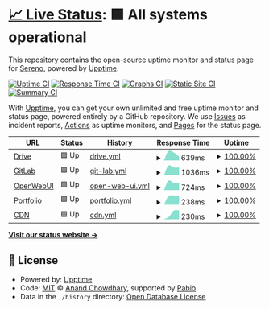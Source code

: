 # [📈 Live Status](https://status.sereno.one): <!--live status--> **🟩 All systems operational**

This repository contains the open-source uptime monitor and status page for [Sereno](https://status.sereno.one), powered by [Upptime](https://github.com/upptime/upptime).

[![Uptime CI](https://github.com/serenov7/status.sereno.one/workflows/Uptime%20CI/badge.svg)](https://github.com/serenov7/status.sereno.one/actions?query=workflow%3A%22Uptime+CI%22)
[![Response Time CI](https://github.com/serenov7/status.sereno.one/workflows/Response%20Time%20CI/badge.svg)](https://github.com/serenov7/status.sereno.one/actions?query=workflow%3A%22Response+Time+CI%22)
[![Graphs CI](https://github.com/serenov7/status.sereno.one/workflows/Graphs%20CI/badge.svg)](https://github.com/serenov7/status.sereno.one/actions?query=workflow%3A%22Graphs+CI%22)
[![Static Site CI](https://github.com/serenov7/status.sereno.one/workflows/Static%20Site%20CI/badge.svg)](https://github.com/serenov7/status.sereno.one/actions?query=workflow%3A%22Static+Site+CI%22)
[![Summary CI](https://github.com/serenov7/status.sereno.one/workflows/Summary%20CI/badge.svg)](https://github.com/serenov7/status.sereno.one/actions?query=workflow%3A%22Summary+CI%22)

With [Upptime](https://upptime.js.org), you can get your own unlimited and free uptime monitor and status page, powered entirely by a GitHub repository. We use [Issues](https://github.com/serenov7/status.sereno.one/issues) as incident reports, [Actions](https://github.com/serenov7/status.sereno.one/actions) as uptime monitors, and [Pages](https://status.sereno.one) for the status page.

<!--start: status pages-->
<!-- This summary is generated by Upptime (https://github.com/upptime/upptime) -->
<!-- Do not edit this manually, your changes will be overwritten -->
<!-- prettier-ignore -->
| URL | Status | History | Response Time | Uptime |
| --- | ------ | ------- | ------------- | ------ |
| <img alt="" src="https://icons.duckduckgo.com/ip3/drive.sereno.one.ico" height="13"> [Drive](https://drive.sereno.one) | 🟩 Up | [drive.yml](https://github.com/SerenoV7/status.sereno.one/commits/HEAD/history/drive.yml) | <details><summary><img alt="Response time graph" src="./graphs/drive/response-time-week.png" height="20"> 639ms</summary><br><a href="https://status.sereno.one/history/drive"><img alt="Response time 639" src="https://img.shields.io/endpoint?url=https%3A%2F%2Fraw.githubusercontent.com%2FSerenoV7%2Fstatus.sereno.one%2FHEAD%2Fapi%2Fdrive%2Fresponse-time.json"></a><br><a href="https://status.sereno.one/history/drive"><img alt="24-hour response time 639" src="https://img.shields.io/endpoint?url=https%3A%2F%2Fraw.githubusercontent.com%2FSerenoV7%2Fstatus.sereno.one%2FHEAD%2Fapi%2Fdrive%2Fresponse-time-day.json"></a><br><a href="https://status.sereno.one/history/drive"><img alt="7-day response time 639" src="https://img.shields.io/endpoint?url=https%3A%2F%2Fraw.githubusercontent.com%2FSerenoV7%2Fstatus.sereno.one%2FHEAD%2Fapi%2Fdrive%2Fresponse-time-week.json"></a><br><a href="https://status.sereno.one/history/drive"><img alt="30-day response time 639" src="https://img.shields.io/endpoint?url=https%3A%2F%2Fraw.githubusercontent.com%2FSerenoV7%2Fstatus.sereno.one%2FHEAD%2Fapi%2Fdrive%2Fresponse-time-month.json"></a><br><a href="https://status.sereno.one/history/drive"><img alt="1-year response time 639" src="https://img.shields.io/endpoint?url=https%3A%2F%2Fraw.githubusercontent.com%2FSerenoV7%2Fstatus.sereno.one%2FHEAD%2Fapi%2Fdrive%2Fresponse-time-year.json"></a></details> | <details><summary><a href="https://status.sereno.one/history/drive">100.00%</a></summary><a href="https://status.sereno.one/history/drive"><img alt="All-time uptime 100.00%" src="https://img.shields.io/endpoint?url=https%3A%2F%2Fraw.githubusercontent.com%2FSerenoV7%2Fstatus.sereno.one%2FHEAD%2Fapi%2Fdrive%2Fuptime.json"></a><br><a href="https://status.sereno.one/history/drive"><img alt="24-hour uptime 100.00%" src="https://img.shields.io/endpoint?url=https%3A%2F%2Fraw.githubusercontent.com%2FSerenoV7%2Fstatus.sereno.one%2FHEAD%2Fapi%2Fdrive%2Fuptime-day.json"></a><br><a href="https://status.sereno.one/history/drive"><img alt="7-day uptime 100.00%" src="https://img.shields.io/endpoint?url=https%3A%2F%2Fraw.githubusercontent.com%2FSerenoV7%2Fstatus.sereno.one%2FHEAD%2Fapi%2Fdrive%2Fuptime-week.json"></a><br><a href="https://status.sereno.one/history/drive"><img alt="30-day uptime 100.00%" src="https://img.shields.io/endpoint?url=https%3A%2F%2Fraw.githubusercontent.com%2FSerenoV7%2Fstatus.sereno.one%2FHEAD%2Fapi%2Fdrive%2Fuptime-month.json"></a><br><a href="https://status.sereno.one/history/drive"><img alt="1-year uptime 100.00%" src="https://img.shields.io/endpoint?url=https%3A%2F%2Fraw.githubusercontent.com%2FSerenoV7%2Fstatus.sereno.one%2FHEAD%2Fapi%2Fdrive%2Fuptime-year.json"></a></details>
| <img alt="" src="https://icons.duckduckgo.com/ip3/git.sereno.one.ico" height="13"> [GitLab](https://git.sereno.one) | 🟩 Up | [git-lab.yml](https://github.com/SerenoV7/status.sereno.one/commits/HEAD/history/git-lab.yml) | <details><summary><img alt="Response time graph" src="./graphs/git-lab/response-time-week.png" height="20"> 1036ms</summary><br><a href="https://status.sereno.one/history/git-lab"><img alt="Response time 1036" src="https://img.shields.io/endpoint?url=https%3A%2F%2Fraw.githubusercontent.com%2FSerenoV7%2Fstatus.sereno.one%2FHEAD%2Fapi%2Fgit-lab%2Fresponse-time.json"></a><br><a href="https://status.sereno.one/history/git-lab"><img alt="24-hour response time 1036" src="https://img.shields.io/endpoint?url=https%3A%2F%2Fraw.githubusercontent.com%2FSerenoV7%2Fstatus.sereno.one%2FHEAD%2Fapi%2Fgit-lab%2Fresponse-time-day.json"></a><br><a href="https://status.sereno.one/history/git-lab"><img alt="7-day response time 1036" src="https://img.shields.io/endpoint?url=https%3A%2F%2Fraw.githubusercontent.com%2FSerenoV7%2Fstatus.sereno.one%2FHEAD%2Fapi%2Fgit-lab%2Fresponse-time-week.json"></a><br><a href="https://status.sereno.one/history/git-lab"><img alt="30-day response time 1036" src="https://img.shields.io/endpoint?url=https%3A%2F%2Fraw.githubusercontent.com%2FSerenoV7%2Fstatus.sereno.one%2FHEAD%2Fapi%2Fgit-lab%2Fresponse-time-month.json"></a><br><a href="https://status.sereno.one/history/git-lab"><img alt="1-year response time 1036" src="https://img.shields.io/endpoint?url=https%3A%2F%2Fraw.githubusercontent.com%2FSerenoV7%2Fstatus.sereno.one%2FHEAD%2Fapi%2Fgit-lab%2Fresponse-time-year.json"></a></details> | <details><summary><a href="https://status.sereno.one/history/git-lab">100.00%</a></summary><a href="https://status.sereno.one/history/git-lab"><img alt="All-time uptime 100.00%" src="https://img.shields.io/endpoint?url=https%3A%2F%2Fraw.githubusercontent.com%2FSerenoV7%2Fstatus.sereno.one%2FHEAD%2Fapi%2Fgit-lab%2Fuptime.json"></a><br><a href="https://status.sereno.one/history/git-lab"><img alt="24-hour uptime 100.00%" src="https://img.shields.io/endpoint?url=https%3A%2F%2Fraw.githubusercontent.com%2FSerenoV7%2Fstatus.sereno.one%2FHEAD%2Fapi%2Fgit-lab%2Fuptime-day.json"></a><br><a href="https://status.sereno.one/history/git-lab"><img alt="7-day uptime 100.00%" src="https://img.shields.io/endpoint?url=https%3A%2F%2Fraw.githubusercontent.com%2FSerenoV7%2Fstatus.sereno.one%2FHEAD%2Fapi%2Fgit-lab%2Fuptime-week.json"></a><br><a href="https://status.sereno.one/history/git-lab"><img alt="30-day uptime 100.00%" src="https://img.shields.io/endpoint?url=https%3A%2F%2Fraw.githubusercontent.com%2FSerenoV7%2Fstatus.sereno.one%2FHEAD%2Fapi%2Fgit-lab%2Fuptime-month.json"></a><br><a href="https://status.sereno.one/history/git-lab"><img alt="1-year uptime 100.00%" src="https://img.shields.io/endpoint?url=https%3A%2F%2Fraw.githubusercontent.com%2FSerenoV7%2Fstatus.sereno.one%2FHEAD%2Fapi%2Fgit-lab%2Fuptime-year.json"></a></details>
| <img alt="" src="https://icons.duckduckgo.com/ip3/ai.sereno.one.ico" height="13"> [OpenWebUI](https://ai.sereno.one) | 🟩 Up | [open-web-ui.yml](https://github.com/SerenoV7/status.sereno.one/commits/HEAD/history/open-web-ui.yml) | <details><summary><img alt="Response time graph" src="./graphs/open-web-ui/response-time-week.png" height="20"> 724ms</summary><br><a href="https://status.sereno.one/history/open-web-ui"><img alt="Response time 724" src="https://img.shields.io/endpoint?url=https%3A%2F%2Fraw.githubusercontent.com%2FSerenoV7%2Fstatus.sereno.one%2FHEAD%2Fapi%2Fopen-web-ui%2Fresponse-time.json"></a><br><a href="https://status.sereno.one/history/open-web-ui"><img alt="24-hour response time 724" src="https://img.shields.io/endpoint?url=https%3A%2F%2Fraw.githubusercontent.com%2FSerenoV7%2Fstatus.sereno.one%2FHEAD%2Fapi%2Fopen-web-ui%2Fresponse-time-day.json"></a><br><a href="https://status.sereno.one/history/open-web-ui"><img alt="7-day response time 724" src="https://img.shields.io/endpoint?url=https%3A%2F%2Fraw.githubusercontent.com%2FSerenoV7%2Fstatus.sereno.one%2FHEAD%2Fapi%2Fopen-web-ui%2Fresponse-time-week.json"></a><br><a href="https://status.sereno.one/history/open-web-ui"><img alt="30-day response time 724" src="https://img.shields.io/endpoint?url=https%3A%2F%2Fraw.githubusercontent.com%2FSerenoV7%2Fstatus.sereno.one%2FHEAD%2Fapi%2Fopen-web-ui%2Fresponse-time-month.json"></a><br><a href="https://status.sereno.one/history/open-web-ui"><img alt="1-year response time 724" src="https://img.shields.io/endpoint?url=https%3A%2F%2Fraw.githubusercontent.com%2FSerenoV7%2Fstatus.sereno.one%2FHEAD%2Fapi%2Fopen-web-ui%2Fresponse-time-year.json"></a></details> | <details><summary><a href="https://status.sereno.one/history/open-web-ui">100.00%</a></summary><a href="https://status.sereno.one/history/open-web-ui"><img alt="All-time uptime 100.00%" src="https://img.shields.io/endpoint?url=https%3A%2F%2Fraw.githubusercontent.com%2FSerenoV7%2Fstatus.sereno.one%2FHEAD%2Fapi%2Fopen-web-ui%2Fuptime.json"></a><br><a href="https://status.sereno.one/history/open-web-ui"><img alt="24-hour uptime 100.00%" src="https://img.shields.io/endpoint?url=https%3A%2F%2Fraw.githubusercontent.com%2FSerenoV7%2Fstatus.sereno.one%2FHEAD%2Fapi%2Fopen-web-ui%2Fuptime-day.json"></a><br><a href="https://status.sereno.one/history/open-web-ui"><img alt="7-day uptime 100.00%" src="https://img.shields.io/endpoint?url=https%3A%2F%2Fraw.githubusercontent.com%2FSerenoV7%2Fstatus.sereno.one%2FHEAD%2Fapi%2Fopen-web-ui%2Fuptime-week.json"></a><br><a href="https://status.sereno.one/history/open-web-ui"><img alt="30-day uptime 100.00%" src="https://img.shields.io/endpoint?url=https%3A%2F%2Fraw.githubusercontent.com%2FSerenoV7%2Fstatus.sereno.one%2FHEAD%2Fapi%2Fopen-web-ui%2Fuptime-month.json"></a><br><a href="https://status.sereno.one/history/open-web-ui"><img alt="1-year uptime 100.00%" src="https://img.shields.io/endpoint?url=https%3A%2F%2Fraw.githubusercontent.com%2FSerenoV7%2Fstatus.sereno.one%2FHEAD%2Fapi%2Fopen-web-ui%2Fuptime-year.json"></a></details>
| <img alt="" src="https://icons.duckduckgo.com/ip3/sereno.one.ico" height="13"> [Portfolio](https://sereno.one) | 🟩 Up | [portfolio.yml](https://github.com/SerenoV7/status.sereno.one/commits/HEAD/history/portfolio.yml) | <details><summary><img alt="Response time graph" src="./graphs/portfolio/response-time-week.png" height="20"> 238ms</summary><br><a href="https://status.sereno.one/history/portfolio"><img alt="Response time 238" src="https://img.shields.io/endpoint?url=https%3A%2F%2Fraw.githubusercontent.com%2FSerenoV7%2Fstatus.sereno.one%2FHEAD%2Fapi%2Fportfolio%2Fresponse-time.json"></a><br><a href="https://status.sereno.one/history/portfolio"><img alt="24-hour response time 238" src="https://img.shields.io/endpoint?url=https%3A%2F%2Fraw.githubusercontent.com%2FSerenoV7%2Fstatus.sereno.one%2FHEAD%2Fapi%2Fportfolio%2Fresponse-time-day.json"></a><br><a href="https://status.sereno.one/history/portfolio"><img alt="7-day response time 238" src="https://img.shields.io/endpoint?url=https%3A%2F%2Fraw.githubusercontent.com%2FSerenoV7%2Fstatus.sereno.one%2FHEAD%2Fapi%2Fportfolio%2Fresponse-time-week.json"></a><br><a href="https://status.sereno.one/history/portfolio"><img alt="30-day response time 238" src="https://img.shields.io/endpoint?url=https%3A%2F%2Fraw.githubusercontent.com%2FSerenoV7%2Fstatus.sereno.one%2FHEAD%2Fapi%2Fportfolio%2Fresponse-time-month.json"></a><br><a href="https://status.sereno.one/history/portfolio"><img alt="1-year response time 238" src="https://img.shields.io/endpoint?url=https%3A%2F%2Fraw.githubusercontent.com%2FSerenoV7%2Fstatus.sereno.one%2FHEAD%2Fapi%2Fportfolio%2Fresponse-time-year.json"></a></details> | <details><summary><a href="https://status.sereno.one/history/portfolio">100.00%</a></summary><a href="https://status.sereno.one/history/portfolio"><img alt="All-time uptime 100.00%" src="https://img.shields.io/endpoint?url=https%3A%2F%2Fraw.githubusercontent.com%2FSerenoV7%2Fstatus.sereno.one%2FHEAD%2Fapi%2Fportfolio%2Fuptime.json"></a><br><a href="https://status.sereno.one/history/portfolio"><img alt="24-hour uptime 100.00%" src="https://img.shields.io/endpoint?url=https%3A%2F%2Fraw.githubusercontent.com%2FSerenoV7%2Fstatus.sereno.one%2FHEAD%2Fapi%2Fportfolio%2Fuptime-day.json"></a><br><a href="https://status.sereno.one/history/portfolio"><img alt="7-day uptime 100.00%" src="https://img.shields.io/endpoint?url=https%3A%2F%2Fraw.githubusercontent.com%2FSerenoV7%2Fstatus.sereno.one%2FHEAD%2Fapi%2Fportfolio%2Fuptime-week.json"></a><br><a href="https://status.sereno.one/history/portfolio"><img alt="30-day uptime 100.00%" src="https://img.shields.io/endpoint?url=https%3A%2F%2Fraw.githubusercontent.com%2FSerenoV7%2Fstatus.sereno.one%2FHEAD%2Fapi%2Fportfolio%2Fuptime-month.json"></a><br><a href="https://status.sereno.one/history/portfolio"><img alt="1-year uptime 100.00%" src="https://img.shields.io/endpoint?url=https%3A%2F%2Fraw.githubusercontent.com%2FSerenoV7%2Fstatus.sereno.one%2FHEAD%2Fapi%2Fportfolio%2Fuptime-year.json"></a></details>
| <img alt="" src="https://icons.duckduckgo.com/ip3/cdn.sereno.one.ico" height="13"> [CDN](https://cdn.sereno.one/i/morch.png) | 🟩 Up | [cdn.yml](https://github.com/SerenoV7/status.sereno.one/commits/HEAD/history/cdn.yml) | <details><summary><img alt="Response time graph" src="./graphs/cdn/response-time-week.png" height="20"> 230ms</summary><br><a href="https://status.sereno.one/history/cdn"><img alt="Response time 230" src="https://img.shields.io/endpoint?url=https%3A%2F%2Fraw.githubusercontent.com%2FSerenoV7%2Fstatus.sereno.one%2FHEAD%2Fapi%2Fcdn%2Fresponse-time.json"></a><br><a href="https://status.sereno.one/history/cdn"><img alt="24-hour response time 230" src="https://img.shields.io/endpoint?url=https%3A%2F%2Fraw.githubusercontent.com%2FSerenoV7%2Fstatus.sereno.one%2FHEAD%2Fapi%2Fcdn%2Fresponse-time-day.json"></a><br><a href="https://status.sereno.one/history/cdn"><img alt="7-day response time 230" src="https://img.shields.io/endpoint?url=https%3A%2F%2Fraw.githubusercontent.com%2FSerenoV7%2Fstatus.sereno.one%2FHEAD%2Fapi%2Fcdn%2Fresponse-time-week.json"></a><br><a href="https://status.sereno.one/history/cdn"><img alt="30-day response time 230" src="https://img.shields.io/endpoint?url=https%3A%2F%2Fraw.githubusercontent.com%2FSerenoV7%2Fstatus.sereno.one%2FHEAD%2Fapi%2Fcdn%2Fresponse-time-month.json"></a><br><a href="https://status.sereno.one/history/cdn"><img alt="1-year response time 230" src="https://img.shields.io/endpoint?url=https%3A%2F%2Fraw.githubusercontent.com%2FSerenoV7%2Fstatus.sereno.one%2FHEAD%2Fapi%2Fcdn%2Fresponse-time-year.json"></a></details> | <details><summary><a href="https://status.sereno.one/history/cdn">100.00%</a></summary><a href="https://status.sereno.one/history/cdn"><img alt="All-time uptime 100.00%" src="https://img.shields.io/endpoint?url=https%3A%2F%2Fraw.githubusercontent.com%2FSerenoV7%2Fstatus.sereno.one%2FHEAD%2Fapi%2Fcdn%2Fuptime.json"></a><br><a href="https://status.sereno.one/history/cdn"><img alt="24-hour uptime 100.00%" src="https://img.shields.io/endpoint?url=https%3A%2F%2Fraw.githubusercontent.com%2FSerenoV7%2Fstatus.sereno.one%2FHEAD%2Fapi%2Fcdn%2Fuptime-day.json"></a><br><a href="https://status.sereno.one/history/cdn"><img alt="7-day uptime 100.00%" src="https://img.shields.io/endpoint?url=https%3A%2F%2Fraw.githubusercontent.com%2FSerenoV7%2Fstatus.sereno.one%2FHEAD%2Fapi%2Fcdn%2Fuptime-week.json"></a><br><a href="https://status.sereno.one/history/cdn"><img alt="30-day uptime 100.00%" src="https://img.shields.io/endpoint?url=https%3A%2F%2Fraw.githubusercontent.com%2FSerenoV7%2Fstatus.sereno.one%2FHEAD%2Fapi%2Fcdn%2Fuptime-month.json"></a><br><a href="https://status.sereno.one/history/cdn"><img alt="1-year uptime 100.00%" src="https://img.shields.io/endpoint?url=https%3A%2F%2Fraw.githubusercontent.com%2FSerenoV7%2Fstatus.sereno.one%2FHEAD%2Fapi%2Fcdn%2Fuptime-year.json"></a></details>

<!--end: status pages-->

[**Visit our status website →**](https://status.sereno.one)

## 📄 License

- Powered by: [Upptime](https://github.com/upptime/upptime)
- Code: [MIT](./LICENSE) © [Anand Chowdhary](https://anandchowdhary.com), supported by [Pabio](https://pabio.com)
- Data in the `./history` directory: [Open Database License](https://opendatacommons.org/licenses/odbl/1-0/)
